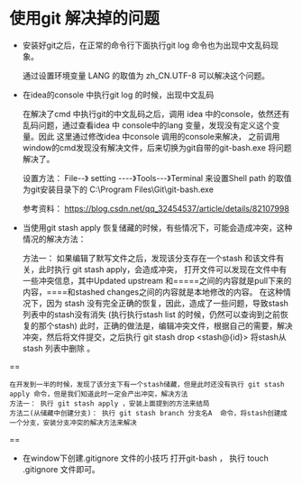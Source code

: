 # 使用git 解决掉的问题
* 安装好git之后，在正常的命令行下面执行git log 命令也为出现中文乱码现象。

    
    通过设置环境变量 LANG 的取值为 zh_CN.UTF-8 可以解决这个问题。
    
    
* 在idea的console 中执行git log 的时候，出现中文乱码


    在解决了cmd 中执行git的中文乱码之后，调用 idea 中的console，依然还有乱码问题，通过查看idea 中
    console中的lang 变量，发现没有定义这个变量。因此 这里通过修改idea 中console 调用的console来解决，
    之前调用window的cmd发现没有解决文件，后来切换为git自带的git-bash.exe 将问题解决了。
    
    设置方法：
    File--》 setting ----》Tools---》Terminal 来设置Shell path 的取值为git安装目录下的 C:\Program Files\Git\git-bash.exe

    参考资料：
    https://blog.csdn.net/qq_32454537/article/details/82107998


*  当使用git stash apply 恢复储藏的时候，有些情况下，可能会造成冲突，这种情况的解决方法：
    
    
	方法一： 如果编辑了默写文件之后，发现该分支存在一个stash 和该文件有关，此时执行 git stash apply，会造成冲突，
	打开文件可以发现在文件中有一些冲突信息，其中Updated upstream 和=====之间的内容就是pull下来的内容，====和stashed changes之间的内容就是本地修改的内容。
	在这种情况下，因为 stash 没有完全正确的恢复，因此，造成了一些问题，导致stash 列表中的stash没有消失 (执行执行stash list 的时候，仍然可以查询到之前恢复的那个stash)
	此时，正确的做法是，编辑冲突文件，根据自己的需要，解决冲突，然后将文件提交，之后执行 git stash drop <stash@{id}> 将stash从stash 列表中删除 。
	    	
==
	
    在开发到一半的时候，发现了该分支下有一个stash储藏，但是此时还没有执行 git stash apply 命令，但是我们知道此时一定会产出冲突，解决方法
	方法一： 执行 git stash apply ，安装上面提到的方法来结局
	方法二(从储藏中创建分支)： 执行 git stash branch 分支名A  命令，将stash创建成一个分支，安装分支冲突的解决方法来解决  

==    



* 在window下创建.gitignore 文件的小技巧
打开git-bash ， 执行  touch .gitignore 文件即可。 
